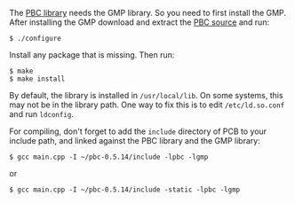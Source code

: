 The [PBC library](https://crypto.stanford.edu/pbc/) needs the GMP library. So you need to first install the GMP. After
installing the GMP download and extract the [PBC source](https://crypto.stanford.edu/pbc/download.html) and run:

```shell
$ ./configure
```

Install any package that is missing. Then run:

```shell
$ make
$ make install
```

By default, the library is installed in `/usr/local/lib`. On some systems, this may not be in the library path. One way
to fix this is to edit `/etc/ld.so.conf` and run `ldconfig`.

For compiling, don't forget to add the `include` directory of PCB to your include path, and linked against the PBC
library and the GMP library:

```shell
$ gcc main.cpp -I ~/pbc-0.5.14/include -lpbc -lgmp
```

or

```shell
$ gcc main.cpp -I ~/pbc-0.5.14/include -static -lpbc -lgmp
```